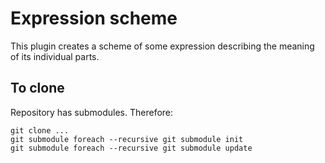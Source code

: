 Expression scheme
=================

This plugin creates a scheme of some expression describing the meaning of its individual parts.

To clone
--------

Repository has submodules. Therefore:

```
git clone ...
git submodule foreach --recursive git submodule init
git submodule foreach --recursive git submodule update
```